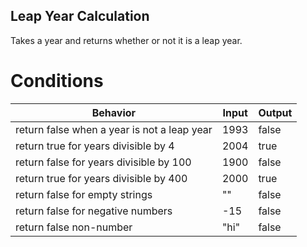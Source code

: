 ## Leap Year Calculation
Takes a year and returns whether or not it is a leap year.

# Conditions

| Behavior                                     | Input| Output |
| -------------------------------------------- | ---- | ----- |
| return false when a year is not a leap year  | 1993 | false  |
| return true for years divisible by 4         | 2004 | true   |
| return false for years divisible by 100      | 1900 | false  |
| return true for years divisible by 400       | 2000 | true   |
| return false for empty strings               | ""   | false  |
| return false for negative numbers            | -15  | false  |
| return false non-number                      | "hi" | false  |
